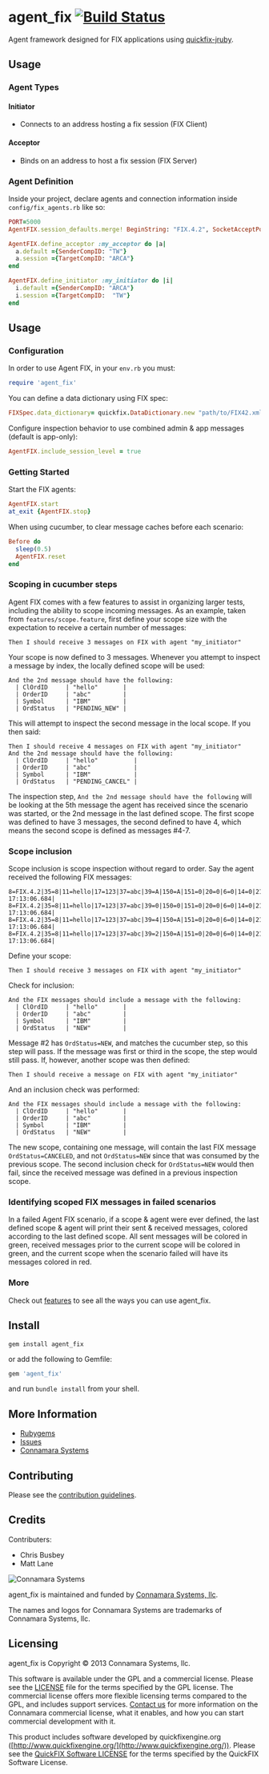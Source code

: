 agent\_fix [![Build Status](https://travis-ci.org/connamara/agent_fix.png)](https://travis-ci.org/connamara/agent_fix)
==========

Agent framework designed for FIX applications using [quickfix-jruby](https://github.com/connamara/quickfix-jruby).

Usage
-----

### Agent Types

#### Initiator
* Connects to an address hosting a fix session (FIX Client)

#### Acceptor
* Binds on an address to host a fix session (FIX Server)


### Agent Definition

Inside your project, declare agents and connection information inside ```config/fix_agents.rb``` like so:

```ruby
PORT=5000
AgentFIX.session_defaults.merge! BeginString: "FIX.4.2", SocketAcceptPort: PORT, SocketConnectPort: PORT, SocketConnectHost: "localhost"

AgentFIX.define_acceptor :my_acceptor do |a|
  a.default ={SenderCompID: "TW"}
  a.session ={TargetCompID: "ARCA"}
end

AgentFIX.define_initiator :my_initiator do |i|
  i.default ={SenderCompID: "ARCA"}
  i.session ={TargetCompID:  "TW"}
end
```

Usage
-----

### Configuration

In order to use Agent FIX, in your `env.rb` you must:

```ruby
require 'agent_fix'
```

You can define a data dictionary using FIX spec:

```ruby
FIXSpec.data_dictionary= quickfix.DataDictionary.new "path/to/FIX42.xml"
```

Configure inspection behavior to use combined admin & app messages (default is app-only):

```ruby
AgentFIX.include_session_level = true
```

### Getting Started

Start the FIX agents:

```ruby
AgentFIX.start
at_exit {AgentFIX.stop}
```

When using cucumber, to clear message caches before each scenario:

```ruby
Before do
  sleep(0.5)
  AgentFIX.reset
end
```

### Scoping in cucumber steps

Agent FIX comes with a few features to assist in organizing larger tests, including the ability to scope incoming messages.  As an example, taken from `features/scope.feature`, first define your scope size with the expectation to receive a certain number of messages:

```cucumber
Then I should receive 3 messages on FIX with agent "my_initiator"
```

Your scope is now defined to 3 messages.  Whenever you attempt to inspect a message by index, the locally defined scope will be used:

```cucumber
And the 2nd message should have the following:
  | ClOrdID     | "hello"       |
  | OrderID     | "abc"         |
  | Symbol      | "IBM"         |
  | OrdStatus   | "PENDING_NEW" |
```

This will attempt to inspect the second message in the local scope.  If you then said:

```cucumber
Then I should receive 4 messages on FIX with agent "my_initiator"
And the 2nd message should have the following:
  | ClOrdID     | "hello"          |
  | OrderID     | "abc"            |
  | Symbol      | "IBM"            |
  | OrdStatus   | "PENDING_CANCEL" |
```

The inspection step, `And the 2nd message should have the following` will be looking at the 5th message the agent has received since the scenario was started, or the 2nd message in the last defined scope.  The first scope was defined to have 3 messages, the second defined to have 4, which means the second scope is defined as messages #4-7.

### Scope inclusion

Scope inclusion is scope inspection without regard to order.  Say the agent received the following FIX messages:

```
8=FIX.4.2|35=8|11=hello|17=123|37=abc|39=A|150=A|151=0|20=0|6=0|14=0|21=1|55=IBM|54=1|40=2|60=20090101-17:13:06.684|
8=FIX.4.2|35=8|11=hello|17=123|37=abc|39=0|150=0|151=0|20=0|6=0|14=0|21=1|55=IBM|54=1|40=2|60=20090101-17:13:06.684|
8=FIX.4.2|35=8|11=hello|17=123|37=abc|39=4|150=A|151=0|20=0|6=0|14=0|21=1|55=IBM|54=1|40=2|60=20090101-17:13:06.684|
8=FIX.4.2|35=8|11=hello|17=123|37=abc|39=2|150=A|151=0|20=0|6=0|14=0|21=1|55=IBM|54=1|40=2|60=20090101-17:13:06.684|
```

Define your scope:


```cucumber
Then I should receive 3 messages on FIX with agent "my_initiator"
```

Check for inclusion:

```cucumber
And the FIX messages should include a message with the following:
  | ClOrdID     | "hello"       |
  | OrderID     | "abc"         |
  | Symbol      | "IBM"         |
  | OrdStatus   | "NEW"         |
```

Message #2 has `OrdStatus=NEW`, and matches the cucumber step, so this step will pass.  If the message was first or third in the scope, the step would still pass.  If, however, another scope was then defined:

```cucumber
Then I should receive a message on FIX with agent "my_initiator"
```

And an inclusion check was performed:

```cucumber
And the FIX messages should include a message with the following:
  | ClOrdID     | "hello"       |
  | OrderID     | "abc"         |
  | Symbol      | "IBM"         |
  | OrdStatus   | "NEW"         |
```

The new scope, containing one message, will contain the last FIX message `OrdStatus=CANCELED`, and not `OrdStatus=NEW` since that was consumed by the previous scope.  The second inclusion check for `OrdStatus=NEW` would then fail, since the received message was defined in a previous inspection scope.

### Identifying scoped FIX messages in failed scenarios

In a failed Agent FIX scenario, if a scope & agent were ever defined, the last defined scope & agent will print their sent & received messages, colored according to the last defined scope.  All sent messages will be colored in green, received messages prior to the current scope will be colored in green, and the current scope when the scenario failed will have its messages colored in red.

### More

Check out [features](features/) to see all the ways you can use agent_fix.

Install
-------

```shell
gem install agent_fix
```

or add the following to Gemfile:
```ruby
gem 'agent_fix'
```
and run `bundle install` from your shell.


More Information
----------------

* [Rubygems](https://rubygems.org/gems/agent_fix)
* [Issues](https://github.com/connamara/agent_fix/issues)
* [Connamara Systems](http://connamara.com)

Contributing
------------

Please see the [contribution guidelines](CONTRIBUTION_GUIDELINES.md).

Credits
-------

Contributers:

* Chris Busbey
* Matt Lane

![Connamara Systems](http://www.connamara.com/images/home-connamara-logo-lg.png)

agent_fix is maintained and funded by [Connamara Systems, llc](http://connamara.com).

The names and logos for Connamara Systems are trademarks of Connamara Systems, llc.

Licensing
---------

agent_fix is Copyright © 2013 Connamara Systems, llc. 

This software is available under the GPL and a commercial license.  Please see the [LICENSE](LICENSE.txt) file for the terms specified by the GPL license.  The commercial license offers more flexible licensing terms compared to the GPL, and includes support services.  [Contact us](mailto:info@connamara.com) for more information on the Connamara commercial license, what it enables, and how you can start commercial development with it.

This product includes software developed by quickfixengine.org ([http://www.quickfixengine.org/](http://www.quickfixengine.org/)). Please see the [QuickFIX Software LICENSE](QUICKFIX_LICENSE.txt) for the terms specified by the QuickFIX Software License.
